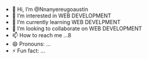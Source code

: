 - 👋 Hi, I’m @Nnanyereugoaustin
- 👀 I’m interested in WEB DEVELOPMENT
- 🌱 I’m currently learning WEB DEVELPMENT
- 💞️ I’m looking to collaborate on WEB DEVELOPMENT
- 📫 How to reach me ...8
- 😄 Pronouns: ...
- ⚡ Fun fact: ...

<!---
Nnanyereugoaustin/Nnanyereugoaustin is a ✨ special ✨ repository because its `README.md` (this file) appears on your GitHub profile.
You can click the Preview link to take a look at your changes.
--->
